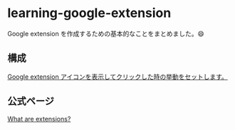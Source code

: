 # learning-google-extension
Google extension を作成するための基本的なことをまとめました。:smile:

## 構成
[Google extension アイコンを表示してクリックした時の挙動をセットします。](./01_Hello)

## 公式ページ
[What are extensions?](https://developer.chrome.com/extensions)
